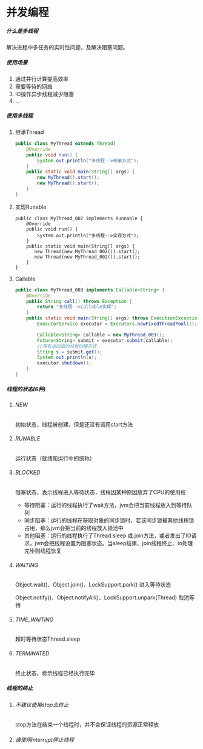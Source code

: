 # 并发编程

##### 什么是多线程

解决进程中多任务的实时性问题，及解决阻塞问题。

##### 使用场景

1. 通过并行计算提高效率	
2. 需要等待的网络
3. IO操作异步线程减少阻塞
4. ...

##### 使用多线程

1. 继承Thread

   ~~~java
   public class MyThread extends Thread{
       @Override
       public void run() {
           System.out.println("多线程-->继承方式");
       }
       public static void main(String[] args) {
           new MyThread().start();
           new MyThread().start();
       }
   }
   ~~~

   

2. 实现Runable

   ~~~
   public class MyThread_002 implements Runnable {
       @Override
       public void run() {
           System.out.println("多线程-->实现方式");
       }
       public static void main(String[] args) {
          new Thread(new MyThread_002()).start();
          new Thread(new MyThread_002()).start();
       }
   }
   ~~~

   

3. Callable

   ~~~java
   public class MyThread_003 implements Callable<String> {
       @Override
       public String call() throws Exception {
           return "多线程-->Callable实现";
       }
       public static void main(String[] args) throws ExecutionException, InterruptedException {
           ExecutorService executor = Executors.newFixedThreadPool(1);
   
           Callable<String> callable = new MyThread_003();
           Future<String> submit = executor.submit(callable);
           //带有返回值的线程创建方式
           String s = submit.get();
           System.out.println(s);
           executor.shutdown();
       }
   }
   ~~~

   

##### 线程的状态(6种)

1. ###### NEW

   初始状态，线程被创建，但是还没有调用start方法

2. ###### RUNABLE

   运行状态（就绪和运行中的统称）

3. ###### BLOCKED

   阻塞状态，表示线程进入等待状态，线程因某种原因放弃了CPU的使用权

   - 等待阻塞：运行的线程执行了wait方法，jvm会把当前线程放入到等待队列
   - 同步阻塞：运行的线程在获取对象的同步锁时，若该同步锁被其他线程锁占用，那么jvm会把当前的线程放入锁池中
   - 其他阻塞：运行的线程执行了Thread.sleep 或.join方法，或者发出了IO请求，jvm会把线程设置为阻塞状态。当sleep结束、join线程终止、io处理完毕则线程恢复

4. ###### WAITING

   Object.wait()、Object.join()、LockSupport.park() 进入等待状态

   Object.notify()、Object.notifyAll()、LockSupport.unpark(Thread) 取消等待

5. ###### TIME_WAITING

   超时等待状态Thread.sleep

6. ###### TERMINATED

   终止状态，标示线程已经执行完毕

##### 线程的终止

1. ###### 不建议使用stop去终止

   stop方法在结束一个线程时，并不会保证线程的资源正常释放

2. ###### 请使用interrupt停止线程

   




